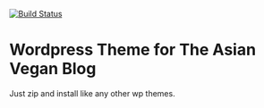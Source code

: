 [![Build Status](https://travis-ci.org/Automattic/_s.svg?branch=master)](https://travis-ci.org/Automattic/_s)

Wordpress Theme for The Asian Vegan Blog
===

Just zip and install like any other wp themes.

